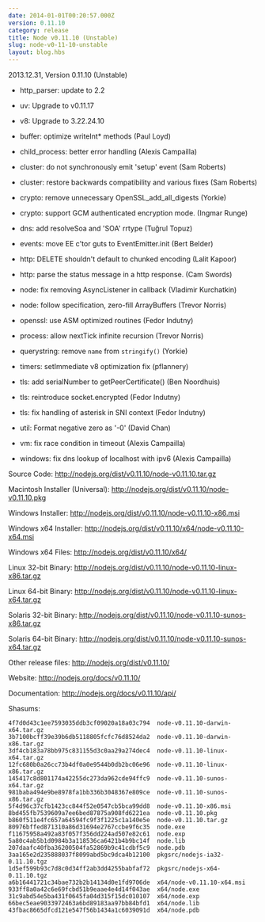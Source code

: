 ```yaml
---
date: 2014-01-01T00:20:57.000Z
version: 0.11.10
category: release
title: Node v0.11.10 (Unstable)
slug: node-v0-11-10-unstable
layout: blog.hbs
---
```


2013.12.31, Version 0.11.10 (Unstable)

* http_parser: update to 2.2

* uv: Upgrade to v0.11.17

* v8: Upgrade to 3.22.24.10

* buffer: optimize writeInt* methods (Paul Loyd)

* child_process: better error handling (Alexis Campailla)

* cluster: do not synchronously emit 'setup' event (Sam Roberts)

* cluster: restore backwards compatibility and various fixes (Sam Roberts)

* crypto: remove unnecessary OpenSSL_add_all_digests (Yorkie)

* crypto: support GCM authenticated encryption mode. (Ingmar Runge)

* dns: add resolveSoa and 'SOA' rrtype (Tuğrul Topuz)

* events: move EE c'tor guts to EventEmitter.init (Bert Belder)

* http: DELETE shouldn't default to chunked encoding (Lalit Kapoor)

* http: parse the status message in a http response. (Cam Swords)

* node: fix removing AsyncListener in callback (Vladimir Kurchatkin)

* node: follow specification, zero-fill ArrayBuffers (Trevor Norris)

* openssl: use ASM optimized routines (Fedor Indutny)

* process: allow nextTick infinite recursion (Trevor Norris)

* querystring: remove `name` from `stringify()` (Yorkie)

* timers: setImmediate v8 optimization fix (pflannery)

* tls: add serialNumber to getPeerCertificate() (Ben Noordhuis)

* tls: reintroduce socket.encrypted (Fedor Indutny)

* tls: fix handling of asterisk in SNI context (Fedor Indutny)

* util: Format negative zero as '-0' (David Chan)

* vm: fix race condition in timeout (Alexis Campailla)

* windows: fix dns lookup of localhost with ipv6 (Alexis Campailla)


Source Code: http://nodejs.org/dist/v0.11.10/node-v0.11.10.tar.gz

Macintosh Installer (Universal): http://nodejs.org/dist/v0.11.10/node-v0.11.10.pkg

Windows Installer: http://nodejs.org/dist/v0.11.10/node-v0.11.10-x86.msi

Windows x64 Installer: http://nodejs.org/dist/v0.11.10/x64/node-v0.11.10-x64.msi

Windows x64 Files: http://nodejs.org/dist/v0.11.10/x64/

Linux 32-bit Binary: http://nodejs.org/dist/v0.11.10/node-v0.11.10-linux-x86.tar.gz

Linux 64-bit Binary: http://nodejs.org/dist/v0.11.10/node-v0.11.10-linux-x64.tar.gz

Solaris 32-bit Binary: http://nodejs.org/dist/v0.11.10/node-v0.11.10-sunos-x86.tar.gz

Solaris 64-bit Binary: http://nodejs.org/dist/v0.11.10/node-v0.11.10-sunos-x64.tar.gz

Other release files: http://nodejs.org/dist/v0.11.10/

Website: http://nodejs.org/docs/v0.11.10/

Documentation: http://nodejs.org/docs/v0.11.10/api/

Shasums:
```
4f7d0d43c1ee7593035ddb3cf09020a18a03c794  node-v0.11.10-darwin-x64.tar.gz
3b7100bcff39e39b6db5118805fcfc76d8524da2  node-v0.11.10-darwin-x86.tar.gz
3df4cb183a78bb975c831155d3c0aa29a274dec4  node-v0.11.10-linux-x64.tar.gz
12fc680b0a26cc73b4df0a0e9544b0db2bc06e96  node-v0.11.10-linux-x86.tar.gz
145417c8d801174a42255dc273da962cde94ffc9  node-v0.11.10-sunos-x64.tar.gz
981baba494e9be8978fa1bb336b3048367e809ce  node-v0.11.10-sunos-x86.tar.gz
5f4d96c37cfb1423cc844f52e0547cb5bca99dd8  node-v0.11.10-x86.msi
8bd455fb7539609a7ee6bed87875a908fd6221ea  node-v0.11.10.pkg
b860f511e4fc657a64594fc9f3f1225c1a140e5e  node-v0.11.10.tar.gz
80976bffed871310a86d31694e2767ccbe9f6c35  node.exe
f11675958a492a83f057f356dd224ad507e82c61  node.exp
5a80c4ab5b1d0984b3a118536ca6421b4b9bc14f  node.lib
207daafc40fba36200504fa52869b9c41cdbf5c9  node.pdb
3aa165e2d235888037f8099abd5bc9dca4b12100  pkgsrc/nodejs-ia32-0.11.10.tgz
1d5ef599b93c7d8c0d34ff2ab3dd4255babfaf72  pkgsrc/nodejs-x64-0.11.10.tgz
a6b16441721c34bae732b2b14134d0e1fd9706de  x64/node-v0.11.10-x64.msi
933ff8a0a42c6e69fcbd51b9eaae4e4d14f043ae  x64/node.exe
31c9abd54e5ba431f0645fa04d315f15dc010107  x64/node.exp
66bec5eae9033972463a6bd89183aa97bb84bfd1  x64/node.lib
43fbac8665dfcd121e547f56b1434a1c6039091d  x64/node.pdb
```
